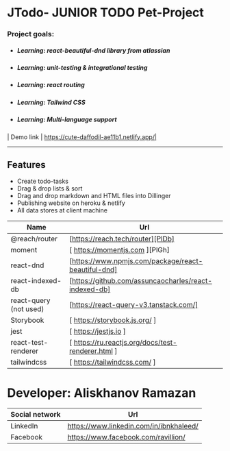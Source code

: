 # JTodo- JUNIOR TODO Pet-Project

### Project goals:

* ##### Learning: react-beautiful-dnd library from atlassian
* ##### Learning: unit-testing & integrational testing
* ##### Learning: react routing 
* ##### Learning: Tailwind CSS  
* ##### Learning: Multi-language support  

| Demo link |  https://cute-daffodil-ae11b1.netlify.app/|

--- 
## Features

- Create todo-tasks
- Drag & drop lists & sort
- Drag and drop markdown and HTML files into Dillinger
- Publishing website on heroku & netlify
- All data stores at client machine

| Name | Url |
| ------ | ------ |
| @reach/router | [https://reach.tech/router][PlDb] |
| moment | [ https://momentjs.com ][PlGh] |
|react-dnd | [https://www.npmjs.com/package/react-beautiful-dnd] |
| react-indexed-db | [https://github.com/assuncaocharles/react-indexed-db] |
| react-query (not used) | [https://react-query-v3.tanstack.com/]|
| Storybook | [ https://storybook.js.org/ ]| 
| jest | [ https://jestjs.io ]|
| react-test-renderer | [ https://ru.reactjs.org/docs/test-renderer.html ]|
| tailwindcss | [ https://tailwindcss.com/ ]|

# Developer: Aliskhanov Ramazan
| Social network | Url |
| ------ | ------ |
| LinkedIn | https://www.linkedin.com/in/ibnkhaleed/ | 
| Facebook |  https://www.facebook.com/ravillion/ |
